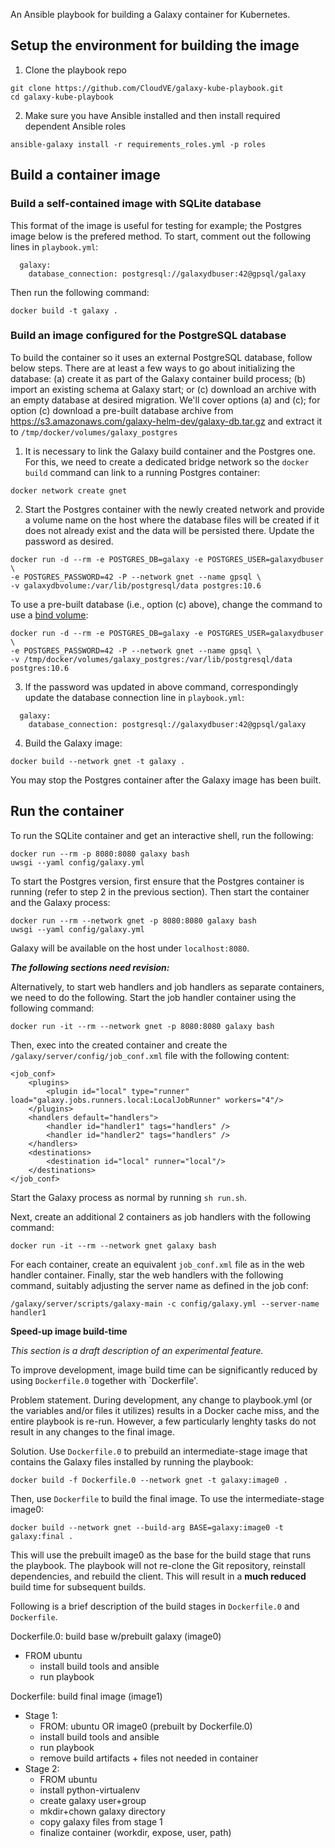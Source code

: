 An Ansible playbook for building a Galaxy container for Kubernetes.

## Setup the environment for building the image
1. Clone the playbook repo
```
git clone https://github.com/CloudVE/galaxy-kube-playbook.git
cd galaxy-kube-playbook
```

2. Make sure you have Ansible installed and then install required dependent 
Ansible roles
```
ansible-galaxy install -r requirements_roles.yml -p roles
```


## Build a container image

### Build a self-contained image with SQLite database
This format of the image is useful for testing for example; the Postgres image
below is the prefered method. To start, comment out the following lines in 
`playbook.yml`:
```
  galaxy:
    database_connection: postgresql://galaxydbuser:42@gpsql/galaxy
```

Then run the following command:
```
docker build -t galaxy .
```

### Build an image configured for the PostgreSQL database
To build the container so it uses an external PostgreSQL database, follow
below steps. There are at least a few ways to go about initializing the
database: (a) create it as part of the Galaxy container build process; (b)
import an existing schema at Galaxy start; or (c) download an archive with
an empty database at desired migration. We'll cover options (a) and (c); for
option (c) download a pre-built database archive from
https://s3.amazonaws.com/galaxy-helm-dev/galaxy-db.tar.gz and extract it to
`/tmp/docker/volumes/galaxy_postgres`

1. It is necessary to link the Galaxy build container and the Postgres one. For
this, we need to create a dedicated bridge network so the `docker build` 
command can link to a running Postgres container:
```
docker network create gnet
```

2. Start the Postgres container with the newly created network and provide a
volume name on the host where the database files will be created if it does not
already exist and the data will be persisted there. Update the password as 
desired.
```
docker run -d --rm -e POSTGRES_DB=galaxy -e POSTGRES_USER=galaxydbuser \
-e POSTGRES_PASSWORD=42 -P --network gnet --name gpsql \
-v galaxydbvolume:/var/lib/postgresql/data postgres:10.6
```

To use a pre-built database (i.e., option (c) above), change the command to use 
a [bind volume](https://docs.docker.com/storage/bind-mounts/):
```
docker run -d --rm -e POSTGRES_DB=galaxy -e POSTGRES_USER=galaxydbuser \
-e POSTGRES_PASSWORD=42 -P --network gnet --name gpsql \
-v /tmp/docker/volumes/galaxy_postgres:/var/lib/postgresql/data postgres:10.6
```

3. If the password was updated in above command, correspondingly update the 
database connection line in `playbook.yml`:
```
  galaxy:
    database_connection: postgresql://galaxydbuser:42@gpsql/galaxy
```

4. Build the Galaxy image:
```
docker build --network gnet -t galaxy .
```
You may stop the Postgres container after the Galaxy image has been built.

## Run the container
To run the SQLite container and get an interactive shell, run the following:
```
docker run --rm -p 8080:8080 galaxy bash
uwsgi --yaml config/galaxy.yml
```

To start the Postgres version, first ensure that the Postgres container is 
running (refer to step 2 in the previous section). Then start the container and 
the Galaxy process:
```
docker run --rm --network gnet -p 8080:8080 galaxy bash
uwsgi --yaml config/galaxy.yml
```

Galaxy will be available on the host under `localhost:8080`.

***The following sections need revision:***

Alternatively, to start web handlers and job handlers as separate containers,
we need to do the following.
Start the job handler container using the following command:
```
docker run -it --rm --network gnet -p 8080:8080 galaxy bash
```

Then, exec into the created container and create the
`/galaxy/server/config/job_conf.xml` file with the following content:

```
<job_conf>
    <plugins>
        <plugin id="local" type="runner" load="galaxy.jobs.runners.local:LocalJobRunner" workers="4"/>
    </plugins>
    <handlers default="handlers">
        <handler id="handler1" tags="handlers" />
        <handler id="handler2" tags="handlers" />
    </handlers>
    <destinations>
        <destination id="local" runner="local"/>
    </destinations>
</job_conf>
```

Start the Galaxy process as normal by running `sh run.sh`.

Next, create an additional 2 containers as job handlers with the following command:

```
docker run -it --rm --network gnet galaxy bash
```

For each container, create an equivalent `job_conf.xml` file as in the web
handler container. Finally, star the web handlers with the following command,
suitably adjusting the server name as defined in the job conf:

```
/galaxy/server/scripts/galaxy-main -c config/galaxy.yml --server-name handler1
```

**Speed-up image build-time**

*This section is a draft description of an experimental feature.*

To improve development, image build time can be significantly reduced by using `Dockerfile.0`
together with `Dockerfile'.

Problem statement. During development, any change to playbook.yml (or the variables and/or files it
utilizes) results in a Docker cache miss, and the entire playbook is re-run. However, a few particularly
lenghty tasks do not result in any changes to the final image. 

Solution. Use `Dockerfile.0` to prebuild an intermediate-stage image that contains the Galaxy files
installed by running the playbook:

`docker build -f Dockerfile.0 --network gnet -t galaxy:image0 .`

Then, use `Dockerfile` to build the final image. To use the intermediate-stage image0:

`docker build --network gnet --build-arg BASE=galaxy:image0 -t galaxy:final .`

This will use the prebuilt image0 as the base for the build stage that runs the playbook. The
playbook will not re-clone the Git repository, reinstall dependencies, and rebuild the client. This
will result in a **much reduced** build time for subsequent builds.

Following is a brief description of the build stages in `Dockerfile.0` and `Dockerfile`.

Dockerfile.0: build base w/prebuilt galaxy (image0)
- FROM ubuntu
    - install build tools and ansible
    - run playbook

Dockerfile: build final image (image1)
- Stage 1:
    - FROM: ubuntu OR image0 (prebuilt by Dockerfile.0)
    - install build tools and ansible
    - run playbook
    - remove build artifacts + files not needed in container
- Stage 2:
    - FROM ubuntu
    - install python-virtualenv
    - create galaxy user+group
    - mkdir+chown galaxy directory
    - copy galaxy files from stage 1
    - finalize container (workdir, expose, user, path)
